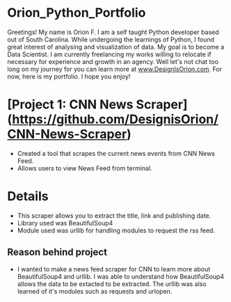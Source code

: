 # Orion_Python_Portfolio
Greetings! My name is Orion F. I am a self taught Python developer based out of South Carolina. While undergoing the learnings of Python, I found great interest of analysing and visualization of data. My goal is to become a Data Scientist. I am currently freelancing my works willing to relocate if necessary for experience and growth in an agency. Well let's not chat too long on my journey for you can learn more at www.DesignIsOrion.com. For now, here is my portfolio. I hope you enjoy! 


# [Project 1: CNN News Scraper] (https://github.com/DesignisOrion/CNN-News-Scraper)
- Created a tool that scrapes the current news events from CNN News Feed.
- Allows users to view News Feed from terminal.

# Details
- This scraper allows you to extract the title, link and publishing date.
- Library used was BeautifulSoup4
- Module used was urllib for handling modules to request the rss feed.
 

## Reason behind project
- I wanted to make a news feed scraper for CNN to learn more about BeautifulSoup4 and urllib. I was able to understand how BeautifulSoup4 allows the data to be extacted to be extracted. The urllib was also learned of it's modules such as requests and urlopen.
